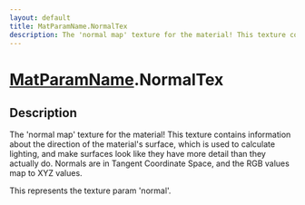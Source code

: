```yaml
---
layout: default
title: MatParamName.NormalTex
description: The 'normal map' texture for the material! This texture contains information about the direction of the material's surface, which is used to calculate lighting, and make surfaces look like they have more detail than they actually do. Normals are in Tangent Coordinate Space, and the RGB values map to XYZ values.  This represents the texture param 'normal'.
---
```

# [MatParamName]({{site.url}}/Pages/Reference/MatParamName.html).NormalTex

## Description
The 'normal map' texture for the material! This texture
contains information about the direction of the material's
surface, which is used to calculate lighting, and make surfaces
look like they have more detail than they actually do. Normals
are in Tangent Coordinate Space, and the RGB values map to XYZ
values.

This represents the texture param 'normal'.

